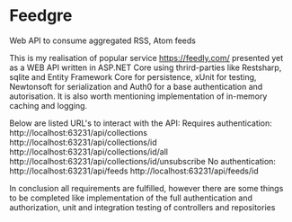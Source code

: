 # Feedgre
Web API to consume aggregated RSS, Atom feeds

This is my realisation of popular service https://feedly.com/ presented yet as a WEB API 
written in ASP.NET Core using thrird-parties like Restsharp, sqlite and Entity Framework Core for persistence,
xUnit for testing, Newtonsoft for serialization and Auth0 for a base authentication and autorisation. 
It is also worth mentioning implementation of in-memory caching and logging.

Below are listed URL's to interact with the API:
Requires authentication:
http://localhost:63231/api/collections
http://localhost:63231/api/collections/id
http://localhost:63231/api/collections/id/all
http://localhost:63231/api/collections/id/unsubscribe
No authentication:
http://localhost:63231/api/feeds
http://localhost:63231/api/feeds/id

In conclusion all requirements are fulfilled, however there are some things to be completed 
like implementation of the full authentication and authorization, unit and integration testing of controllers and repositories


